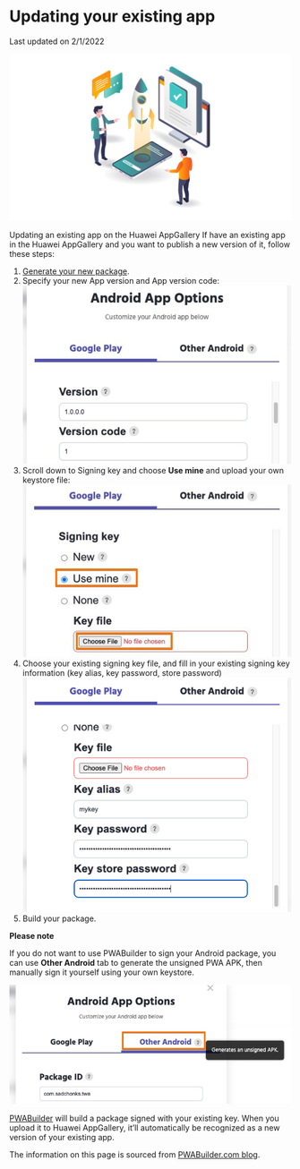 # Updating your existing app

Last updated on 2/1/2022

![](images/bg-vecteezy_launch-new-product-app-and-test_.jpg)

Updating an existing app on the Huawei AppGallery
If have an existing app in the Huawei AppGallery and you want to publish a new version of it, follow these steps:

1.	[Generate your new package](how-to-generate-pwa-android-package-for-huawei-appgallery.md).
2.	Specify your new App version and App version code:
	![](images/version-info.jpg)
3.	Scroll down to Signing key and choose **Use mine** and upload your own keystore file:
	![](images/use-own-keystore.jpg)
4.	Choose your existing signing key file, and fill in your existing signing key information (key alias, key password, store password)
	![](images/keystore-passwords.png)
5.	Build your package.

**Please note**

If you do not want to use PWABuilder to sign your Android package, you can use **Other Android** tab to generate the unsigned PWA APK, then manually sign it yourself using your own keystore.

![](images/other-android-tab.jpg)
 
[PWABuilder](https://www.pwabuilder.com/) will build a package signed with your existing key. When you upload it to Huawei AppGallery, it’ll automatically be recognized as a new version of your existing app.







The information on this page is sourced from [PWABuilder.com blog](https://blog.pwabuilder.com/docs/updating-your-existing-app).

